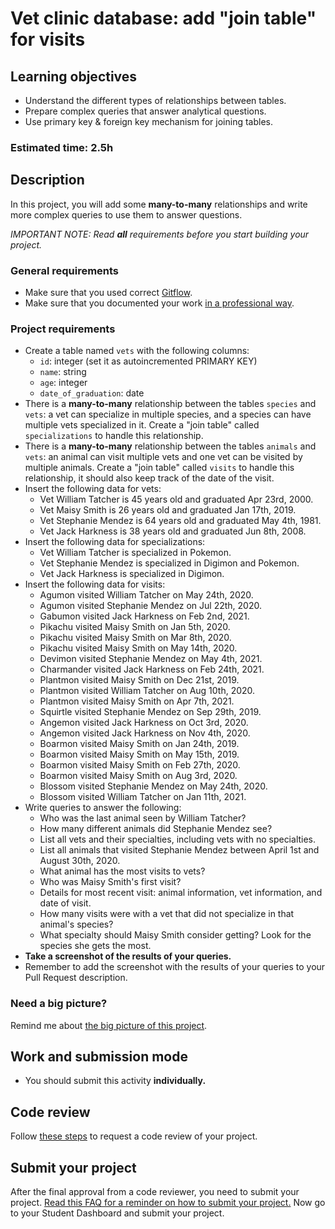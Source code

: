 # Vet clinic database: add "join table" for visits

## Learning objectives
- Understand the different types of relationships between tables.
- Prepare complex queries that answer analytical questions.
- Use primary key & foreign key mechanism for joining tables.

### Estimated time: 2.5h

## Description
In this project, you will add some **many-to-many** relationships and write more complex queries to use them to answer questions.

*IMPORTANT NOTE: Read **all** requirements before you start building your project.*

### General requirements

- Make sure that you used correct [Gitflow](https://github.com/microverseinc/curriculum-transversal-skills/blob/main/git-github/articles/gitflow.md).
- Make sure that you documented your work [in a professional way](https://github.com/microverseinc/curriculum-transversal-skills/blob/main/documentation/articles/professional_repo_rules.md).

### Project requirements
- Create a table named `vets` with the following columns:
  - `id`: integer (set it as autoincremented PRIMARY KEY)
  - `name`: string
  - `age`: integer
  - `date_of_graduation`: date
- There is a **many-to-many** relationship between the tables `species` and `vets`: a vet can specialize in multiple species, and a species can have multiple vets specialized in it. Create a "join table" called `specializations` to handle this relationship.
- There is a **many-to-many** relationship between the tables `animals` and `vets`: an animal can visit multiple vets and one vet can be visited by multiple animals. Create a "join table" called `visits` to handle this relationship, it should also keep track of the date of the visit.
- Insert the following data for vets:
  - Vet William Tatcher is 45 years old and graduated Apr 23rd, 2000.
  - Vet Maisy Smith is 26 years old and graduated Jan 17th, 2019.
  - Vet Stephanie Mendez is 64 years old and graduated May 4th, 1981.
  - Vet Jack Harkness is 38 years old and graduated Jun 8th, 2008.
- Insert the following data for specializations:
  - Vet William Tatcher is specialized in Pokemon.
  - Vet Stephanie Mendez is specialized in Digimon and Pokemon.
  - Vet Jack Harkness is specialized in Digimon.
- Insert the following data for visits:
  - Agumon visited William Tatcher on May 24th, 2020.
  - Agumon visited Stephanie Mendez on Jul 22th, 2020.
  - Gabumon visited Jack Harkness on Feb 2nd, 2021.
  - Pikachu visited Maisy Smith on Jan 5th, 2020.
  - Pikachu visited Maisy Smith on Mar 8th, 2020.
  - Pikachu visited Maisy Smith on May 14th, 2020.
  - Devimon visited Stephanie Mendez on May 4th, 2021.
  - Charmander visited Jack Harkness on Feb 24th, 2021.
  - Plantmon visited Maisy Smith on Dec 21st, 2019.
  - Plantmon visited William Tatcher on Aug 10th, 2020.
  - Plantmon visited Maisy Smith on Apr 7th, 2021.
  - Squirtle visited Stephanie Mendez on Sep 29th, 2019.
  - Angemon visited Jack Harkness on Oct 3rd, 2020.
  - Angemon visited Jack Harkness on Nov 4th, 2020.
  - Boarmon visited Maisy Smith on Jan 24th, 2019.
  - Boarmon visited Maisy Smith on May 15th, 2019.
  - Boarmon visited Maisy Smith on Feb 27th, 2020.
  - Boarmon visited Maisy Smith on Aug 3rd, 2020.
  - Blossom visited Stephanie Mendez on May 24th, 2020.
  - Blossom visited William Tatcher on Jan 11th, 2021.
- Write queries to answer the following:
  - Who was the last animal seen by William Tatcher?
  - How many different animals did Stephanie Mendez see?
  - List all vets and their specialties, including vets with no specialties.
  - List all animals that visited Stephanie Mendez between April 1st and August 30th, 2020.
  - What animal has the most visits to vets?
  - Who was Maisy Smith's first visit?
  - Details for most recent visit: animal information, vet information, and date of visit.
  - How many visits were with a vet that did not specialize in that animal's species?
  - What specialty should Maisy Smith consider getting? Look for the species she gets the most.
- **Take a screenshot of the results of your queries.**
- Remember to add the screenshot with the results of your queries to your Pull Request description.

### Need a big picture?

Remind me about [the big picture of this project](./sneak_peek.md).

## Work and submission mode

- You should submit this activity **individually.**

## Code review

Follow [these steps](https://github.com/microverseinc/curriculum-transversal-skills/blob/main/code-review/articles/how_to_ask_for_a_code_review.md) to request a code review of your project.

## Submit your project

After the final approval from a code reviewer, you need to submit your project.
[Read this FAQ for a reminder on how to submit your project.](https://microverse.zendesk.com/hc/en-us/articles/360061344234)
Now go to your Student Dashboard and submit your project.
